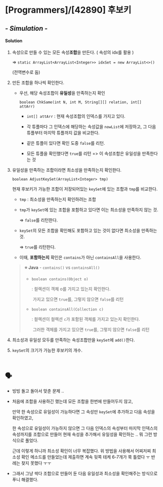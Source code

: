 # [Programmers]/[42890] 후보키

## *- Simulation -*

#### Solution

1. 속성으로 만들 수 있는 모든 속성**조합**을 만든다. ( 속성의 idx를 활용 )

   => `static ArrayList<ArrayList<Integer>> idxSet = new ArrayList<>()`

   (전역변수로 둠)

2. 만든 조합을 하나씩 확인한다.

   * 우선, 해당 속성조합이 **유일성**을 만족하는지 확인

     `boolean ChkSame(int N, int M, String[][] relation, int[] attArr)`

     * `int[] attArr` : 현재 속성조합의 인덱스를 가지고 있다.

     * 각 튜플마다 그 인덱스에 해당하는 속성값을 `nowList`에 저장하고, 그 다음 튜플부터 마지막 튜플까지 값을 비교한다.

     * 같은 튜플이 있다면 확인 도중 `false`를 리턴.

     * 모든 튜플을 확인했다면 `true`를 리턴 => 이 속성조합은 유일성을 만족한다는 것

3. 유일성을 만족하는 조합이라면 최소성을 만족하는지 확인한다.

   `boolean AdjustKeySet(ArrayList<Integer> tmp)`

   현재 후보키가 가능한 조합이 저장되어있는 `keySet`에 있는 조합과 `tmp`를 비교한다.

   * `tmp` : 최소성을 만족하는지 확인하려는 조합

   * `tmp`가 `keySet`에 있는 조합을 포함하고 있다면 이는 최소성을 만족하지 않는 것.

     => `false`를 리턴한다.

   * `keySet`의 모든 조합을 확인해도 포함하고 있는 것이 없다면 최소성을 만족하는 것.

     => `true`를 리턴한다.

   * 이때, **포함하는지** 확인은 `contains`가 아닌 `containsAll`을 사용한다.

   > **:star: Java** - `contains()` vs `containsAll()`
   >
   > * `boolean contains(Object o)` 
   >
   >   : 컬렉션이 객체 o를 가지고 있는지 확인한다.
   >
   >   ​	가지고 있으면 `true`를, 그렇지 않으면 `false`를 리턴
   >
   > * `boolean containsAll(Collection c)`
   >
   >   : 컬렉션이 컬렉션 `c`가 포함된 객체를 가지고 있는지 확인한다.
   >
   >   ​	그러한 객체를 가지고 있으면 `true`를, 그렇지 않으면 `false`를 리턴

4. 최소성과 유일성 모두를 만족하는 속성조합만을 `keySet`에 `add()`한다.
5. `keySet`의 크기가 가능한 후보키의 개수.

</br>

## :speaking_head:

* 빙빙 돌고 돌아서 맞춘 문제 .. 

* 처음에 조합을 사용하긴 했는데 모든 조합을 한번에 만들어두지 않고, 

  만약 한 속성으로 유일성이 가능하다면 그 속성만 `keySet`에 추가하고 다음 속성을 확인하였고, 

  한 속성으로 유일성이 가능하지 않으면 그 다음 인덱스의 속성부터 마지막 인덱스의 속성까지를 조합으로 만들어 현재 속성을 추가해서 유일성을 확인하는 .. 뭐 그런 방식으로 풀었다. 

  근데 이렇게 하니까 최소성 확인이 너무 복잡했다. 위 방법을 사용해서 어찌저찌 최소성 확인 메소드를 만들었는데 제출하면 계속 뒷쪽 테케 6-7개가 쭉 틀렸다 ㅜ 반례는 찾지 못했다 ㅜㅜ

* 그래서 그냥 싹다 조합으로 만들어 둔 다음 유일성과 최소성을 확인해주는 방식으로 푸니 해결했다.